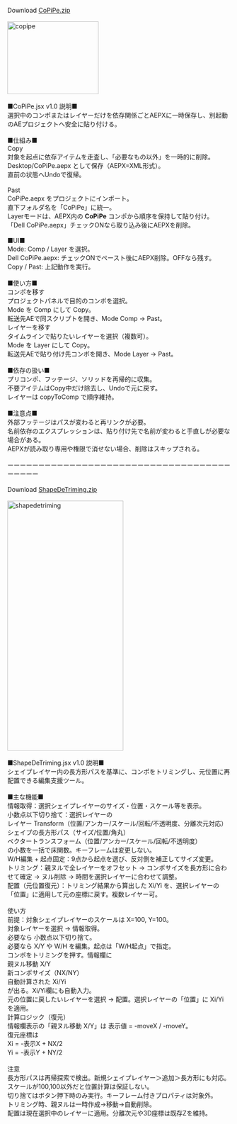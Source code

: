 Download [CoPiPe.zip](https://github.com/user-attachments/files/23167371/CoPiPe.zip)</br>
</br>
<img width="206" height="164" alt="copipe" src="https://github.com/user-attachments/assets/cd40701b-c91c-49c4-9000-117024de2f64" /></br>
</br>
■CoPiPe.jsx v1.0 説明■</br>
選択中のコンポまたはレイヤーだけを依存関係ごとAEPXに一時保存し、別起動のAEプロジェクトへ安全に貼り付ける。</br>
</br>
■仕組み■</br>
Copy</br>
対象を起点に依存アイテムを走査し、「必要なもの以外」を一時的に削除。</br>
Desktop/CoPiPe.aepx として保存（AEPX=XML形式）。</br>
直前の状態へUndoで復帰。</br>
</br>
Past</br>
CoPiPe.aepx をプロジェクトにインポート。</br>
直下フォルダ名を「CoPiPe」に統一。</br>
Layerモードは、AEPX内の __CoPiPe__ コンポから順序を保持して貼り付け。</br>
「Dell CoPiPe.aepx」チェックONなら取り込み後にAEPXを削除。</br>
</br>
■UI■</br>
Mode: Comp / Layer を選択。</br>
Dell CoPiPe.aepx: チェックONでペースト後にAEPX削除。OFFなら残す。</br>
Copy / Past: 上記動作を実行。</br>
</br>
■使い方■</br>
コンポを移す</br>
プロジェクトパネルで目的のコンポを選択。</br>
Mode を Comp にして Copy。</br>
転送先AEで同スクリプトを開き、Mode Comp → Past。</br>
レイヤーを移す</br>
タイムラインで貼りたいレイヤーを選択（複数可）。</br>
Mode を Layer にして Copy。</br>
転送先AEで貼り付け先コンポを開き、Mode Layer → Past。</br>
</br>
■依存の扱い■</br>
プリコンポ、フッテージ、ソリッドを再帰的に収集。</br>
不要アイテムはCopy中だけ除去し、Undoで元に戻す。</br>
レイヤーは copyToComp で順序維持。</br>
</br>
■注意点■</br>
外部フッテージはパスが変わると再リンクが必要。</br>
名前依存のエクスプレッションは、貼り付け先で名前が変わると手直しが必要な場合がある。</br>
AEPXが読み取り専用や権限で消せない場合、削除はスキップされる。</br>
</br>
ーーーーーーーーーーーーーーーーーーーーーーーーーーーーーーーーーーーーーーーーー</br>
</br>
Download [ShapeDeTriming.zip](https://github.com/user-attachments/files/23167375/ShapeDeTriming.zip)</br>
</br>
<img width="262" height="564" alt="shapedetriming" src="https://github.com/user-attachments/assets/1a92fe97-d0dc-4d8f-aa15-b4773187f264" /></br>
</br>
■ShapeDeTriming.jsx v1.0 説明■</br>
シェイプレイヤー内の長方形パスを基準に、コンポをトリミングし、元位置に再配置できる編集支援ツール。</br>
</br>
■主な機能■</br>
情報取得：選択シェイプレイヤーのサイズ・位置・スケール等を表示。</br>
小数点以下切り捨て：選択レイヤーの</br>
レイヤー Transform（位置/アンカー/スケール/回転/不透明度、分離次元対応）</br>
シェイプの長方形パス（サイズ/位置/角丸）</br>
ベクタートランスフォーム（位置/アンカー/スケール/回転/不透明度）</br>
の小数を一括で床関数。キーフレームは変更しない。</br>
W/H編集 + 起点固定：9点から起点を選び、反対側を補正してサイズ変更。</br>
トリミング：親ヌルで全レイヤーをオフセット → コンポサイズを長方形に合わせて確定 → ヌル削除 → 時間を選択レイヤーに合わせて調整。</br>
配置（元位置復元）：トリミング結果から算出した Xi/Yi を、選択レイヤーの「位置」に適用して元の座標に戻す。複数レイヤー可。</br>
</br>
使い方</br>
前提：対象シェイプレイヤーのスケールは X=100, Y=100。</br>
対象レイヤーを選択 → 情報取得。</br>
必要なら 小数点以下切り捨て。</br>
必要なら X/Y や W/H を編集。起点は「W/H起点」で指定。</br>
コンポをトリミングを押す。情報欄に</br>
親ヌル移動 X/Y</br>
新コンポサイズ（NX/NY）</br>
自動計算された Xi/Yi</br>
が出る。Xi/Yi欄にも自動入力。</br>
元の位置に戻したいレイヤーを選択 → 配置。選択レイヤーの「位置」に Xi/Yi を適用。</br>
計算ロジック（復元）</br>
情報欄表示の「親ヌル移動 X/Y」は 表示値 = -moveX / -moveY。</br>
復元座標は</br>
Xi = -表示X + NX/2</br>
Yi = -表示Y + NY/2</br>
</br>
注意</br>
長方形パスは再帰探索で検出。新規シェイプレイヤー＞追加＞長方形にも対応。</br>
スケールが100,100以外だと位置計算は保証しない。</br>
切り捨てはボタン押下時のみ実行。キーフレーム付きプロパティは対象外。</br>
トリミング時、親ヌルは一時作成→移動→自動削除。</br>
配置は現在選択中のレイヤーに適用。分離次元や3D座標は既存Zを維持。</br>
</br>

